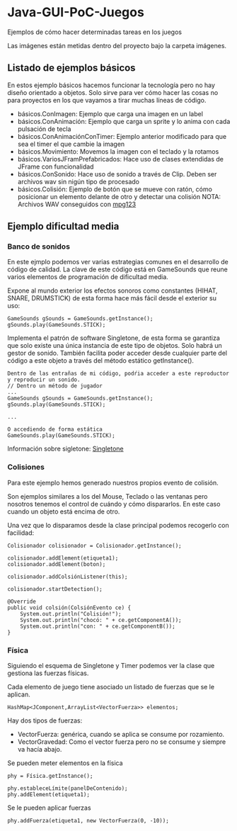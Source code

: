 # Java-GUI-PoC-Juegos
Ejemplos de cómo hacer determinadas tareas en los juegos

Las imágenes están metidas dentro del proyecto bajo la carpeta imágenes.


## Listado de ejemplos básicos

En estos ejemplo básicos hacemos funcionar la tecnología pero no hay diseño orientado a objetos. Solo sirve para ver cómo hacer las cosas no para proyectos en los que vayamos a tirar muchas líneas de código.

- básicos.ConImagen: Ejemplo que carga una imagen en un label
- básicos.ConAnimación: Ejemplo que carga un sprite y lo anima con cada pulsación de tecla
- básicos.ConAnimaciónConTimer: Ejemplo anterior modificado para que sea el timer el que cambie la imagen
- básicos.Movimiento: Movemos la imagen con el teclado y la rotamos
- básicos.VariosJFramPrefabricados: Hace uso de clases extendidas de JFrame con funcionalidad
- básicos.ConSonido: Hace uso de sonido a través de Clip. Deben ser archivos wav sin nigún tipo de procesado
- básicos.Colisión: Ejemplo de botón que se mueve con ratón, cómo posicionar un elemento delante de otro y detectar una colisión
NOTA: Archivos WAV conseguidos con [mpg123](https://www.cyberciti.biz/faq/convert-mp3-files-to-wav-files-in-linux/)

## Ejemplo dificultad media

### Banco de sonidos

En este ejmplo podemos ver varias estrategias comunes en el desarrollo de código de calidad. La clave de este código está en GameSounds que reune varios elementos de programación de dificultad media.

Expone al mundo exterior los efectos sonoros como constantes (HIHAT, SNARE, DRUMSTICK) de esta forma hace más fácil desde el exterior su uso:

```
GameSounds gSounds = GameSounds.getInstance();
gSounds.play(GameSounds.STICK);
```

Implementa el patrón de software Singletone, de esta forma se garantiza que solo existe una única instancia de este tipo de objetos. Solo habrá un gestor de sonido. También facilita poder acceder desde cualquier parte del código a este objeto a través del método estático getInstance().


```
Dentro de las entrañas de mi código, podŕia acceder a este reproductor y reproducir un sonido. 
// Dentro un método de jugador
...
GameSounds gSounds = GameSounds.getInstance();
gSounds.play(GameSounds.STICK);

...

O accediendo de forma estática
GameSounds.play(GameSounds.STICK);
```

Información sobre sigletone: 
[Singletone](https://duckduckgo.com/?q=singletone&t=h_&ia=web)

### Colisiones
Para este ejemplo hemos generado nuestros propios evento de colisión.

Son ejemplos similares a los del Mouse, Teclado o las ventanas pero nosotros tenemos el control de cuándo y cómo dispararlos. En este caso cuando un objeto está encima de otro.

Una vez que lo disparamos desde la clase principal podemos recogerlo con facilidad:

```
Colisionador colisionador = Colisionador.getInstance();

colisionador.addElement(etiqueta1);
colisionador.addElement(boton);

colisionador.addColsiónListener(this);

colisionador.startDetection();

@Override
public void colsión(ColsiónEvento ce) {
	System.out.println("Colisión!");
	System.out.println("chocó: " + ce.getComponentA());
	System.out.println("con: " + ce.getComponentB());
}
```


### Física

Siguiendo el esquema de Singletone y Timer podemos ver la clase que gestiona las fuerzas físicas.

Cada elemento de juego tiene asociado un listado de fuerzas que se le aplican.

```
HashMap<JComponent,ArrayList<VectorFuerza>> elementos;
```

Hay dos tipos de fuerzas:
- VectorFuerza: genérica, cuando se aplica se consume por rozamiento.
- VectorGravedad: Como el vector fuerza pero no se consume y siempre va hacía abajo.


Se pueden meter elementos en la física  
```
phy = Física.getInstance();

phy.estableceLímite(panelDeContenido);
phy.addElement(etiqueta1);
```

Se le pueden aplicar fuerzas
```
phy.addFuerza(etiqueta1, new VectorFuerza(0, -10));
```